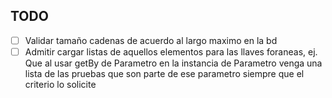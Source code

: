 ## TODO

- [ ] Validar tamaño cadenas de acuerdo al largo maximo en
      la bd
- [ ] Admitir cargar listas de aquellos elementos para las
      llaves foraneas, ej. Que al usar getBy de Parametro en la
      instancia de Parametro venga una lista de las pruebas
      que son parte de ese parametro siempre que el criterio lo
      solicite
